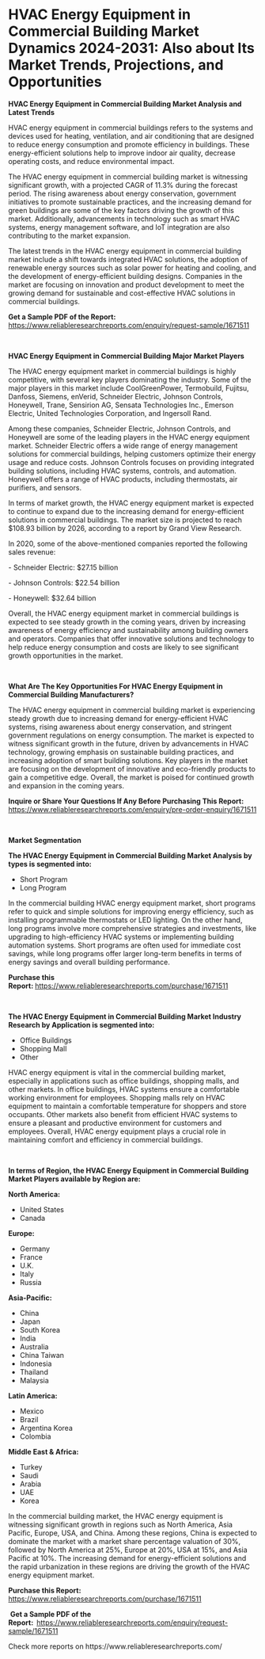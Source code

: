 <p><h1>HVAC Energy Equipment in Commercial Building Market Dynamics 2024-2031: Also about Its Market Trends, Projections, and Opportunities</h1></p><p><strong>HVAC Energy Equipment in Commercial Building Market Analysis and Latest Trends</strong></p>
<p><p>HVAC energy equipment in commercial buildings refers to the systems and devices used for heating, ventilation, and air conditioning that are designed to reduce energy consumption and promote efficiency in buildings. These energy-efficient solutions help to improve indoor air quality, decrease operating costs, and reduce environmental impact.</p><p>The HVAC energy equipment in commercial building market is witnessing significant growth, with a projected CAGR of 11.3% during the forecast period. The rising awareness about energy conservation, government initiatives to promote sustainable practices, and the increasing demand for green buildings are some of the key factors driving the growth of this market. Additionally, advancements in technology such as smart HVAC systems, energy management software, and IoT integration are also contributing to the market expansion.</p><p>The latest trends in the HVAC energy equipment in commercial building market include a shift towards integrated HVAC solutions, the adoption of renewable energy sources such as solar power for heating and cooling, and the development of energy-efficient building designs. Companies in the market are focusing on innovation and product development to meet the growing demand for sustainable and cost-effective HVAC solutions in commercial buildings.</p></p>
<p><strong>Get a Sample PDF of the Report:&nbsp;</strong> <a href="https://www.reliableresearchreports.com/enquiry/request-sample/1671511">https://www.reliableresearchreports.com/enquiry/request-sample/1671511</a></p>
<p>&nbsp;</p>
<p><strong>HVAC Energy Equipment in Commercial Building Major Market Players</strong></p>
<p><p>The HVAC energy equipment market in commercial buildings is highly competitive, with several key players dominating the industry. Some of the major players in this market include CoolGreenPower, Termobuild, Fujitsu, Danfoss, Siemens, enVerid, Schneider Electric, Johnson Controls, Honeywell, Trane, Sensirion AG, Sensata Technologies Inc., Emerson Electric, United Technologies Corporation, and Ingersoll Rand.</p><p>Among these companies, Schneider Electric, Johnson Controls, and Honeywell are some of the leading players in the HVAC energy equipment market. Schneider Electric offers a wide range of energy management solutions for commercial buildings, helping customers optimize their energy usage and reduce costs. Johnson Controls focuses on providing integrated building solutions, including HVAC systems, controls, and automation. Honeywell offers a range of HVAC products, including thermostats, air purifiers, and sensors.</p><p>In terms of market growth, the HVAC energy equipment market is expected to continue to expand due to the increasing demand for energy-efficient solutions in commercial buildings. The market size is projected to reach $108.93 billion by 2026, according to a report by Grand View Research.</p><p>In 2020, some of the above-mentioned companies reported the following sales revenue:</p><p>- Schneider Electric: $27.15 billion</p><p>- Johnson Controls: $22.54 billion</p><p>- Honeywell: $32.64 billion</p><p>Overall, the HVAC energy equipment market in commercial buildings is expected to see steady growth in the coming years, driven by increasing awareness of energy efficiency and sustainability among building owners and operators. Companies that offer innovative solutions and technology to help reduce energy consumption and costs are likely to see significant growth opportunities in the market.</p></p>
<p>&nbsp;</p>
<p><strong>What Are The Key Opportunities For HVAC Energy Equipment in Commercial Building Manufacturers?</strong></p>
<p><p>The HVAC energy equipment in commercial building market is experiencing steady growth due to increasing demand for energy-efficient HVAC systems, rising awareness about energy conservation, and stringent government regulations on energy consumption. The market is expected to witness significant growth in the future, driven by advancements in HVAC technology, growing emphasis on sustainable building practices, and increasing adoption of smart building solutions. Key players in the market are focusing on the development of innovative and eco-friendly products to gain a competitive edge. Overall, the market is poised for continued growth and expansion in the coming years.</p></p>
<p><strong>Inquire or Share Your Questions If Any Before Purchasing This Report:</strong> <a href="https://www.reliableresearchreports.com/enquiry/pre-order-enquiry/1671511">https://www.reliableresearchreports.com/enquiry/pre-order-enquiry/1671511</a></p>
<p>&nbsp;</p>
<p><strong>Market Segmentation</strong></p>
<p><strong>The HVAC Energy Equipment in Commercial Building Market Analysis by types is segmented into:</strong></p>
<p><ul><li>Short Program</li><li>Long Program</li></ul></p>
<p><p>In the commercial building HVAC energy equipment market, short programs refer to quick and simple solutions for improving energy efficiency, such as installing programmable thermostats or LED lighting. On the other hand, long programs involve more comprehensive strategies and investments, like upgrading to high-efficiency HVAC systems or implementing building automation systems. Short programs are often used for immediate cost savings, while long programs offer larger long-term benefits in terms of energy savings and overall building performance.</p></p>
<p><strong>Purchase this Report:&nbsp;</strong><a href="https://www.reliableresearchreports.com/purchase/1671511">https://www.reliableresearchreports.com/purchase/1671511</a></p>
<p>&nbsp;</p>
<p><strong>The HVAC Energy Equipment in Commercial Building Market Industry Research by Application is segmented into:</strong></p>
<p><ul><li>Office Buildings</li><li>Shopping Mall</li><li>Other</li></ul></p>
<p><p>HVAC energy equipment is vital in the commercial building market, especially in applications such as office buildings, shopping malls, and other markets. In office buildings, HVAC systems ensure a comfortable working environment for employees. Shopping malls rely on HVAC equipment to maintain a comfortable temperature for shoppers and store occupants. Other markets also benefit from efficient HVAC systems to ensure a pleasant and productive environment for customers and employees. Overall, HVAC energy equipment plays a crucial role in maintaining comfort and efficiency in commercial buildings.</p></p>
<p>&nbsp;</p>
<p><strong>In terms of Region, the HVAC Energy Equipment in Commercial Building Market Players available by Region are:</strong></p>
<p>
    <p> <strong> North America: </strong>
        <ul>
            <li>United States</li>
            <li>Canada</li>
        </ul>
        </p> 
    <p> <strong> Europe: </strong>
        <ul>
            <li>Germany</li>
            <li>France</li>
            <li>U.K.</li>
            <li>Italy</li>
            <li>Russia</li>
        </ul>
        </p> 
    <p> <strong> Asia-Pacific: </strong>
        <ul>
            <li>China</li>
            <li>Japan</li>
            <li>South Korea</li>
            <li>India</li>
            <li>Australia</li>
            <li>China Taiwan</li>
            <li>Indonesia</li>
            <li>Thailand</li>
            <li>Malaysia</li>
        </ul>
        </p> 
    <p> <strong> Latin America: </strong>
        <ul>
            <li>Mexico</li>
            <li>Brazil</li>
            <li>Argentina Korea</li>
            <li>Colombia</li>
        </ul>
        </p> 
    <p> <strong> Middle East & Africa: </strong>
        <ul>
            <li>Turkey</li>
            <li>Saudi</li>
            <li>Arabia</li>
            <li>UAE</li>
            <li>Korea</li>
        </ul>
    </p>
    </p>
<p><p>In the commercial building market, the HVAC energy equipment is witnessing significant growth in regions such as North America, Asia Pacific, Europe, USA, and China. Among these regions, China is expected to dominate the market with a market share percentage valuation of 30%, followed by North America at 25%, Europe at 20%, USA at 15%, and Asia Pacific at 10%. The increasing demand for energy-efficient solutions and the rapid urbanization in these regions are driving the growth of the HVAC energy equipment market.</p></p>
<p><strong>Purchase this Report: </strong><a href="https://www.reliableresearchreports.com/purchase/1671511">https://www.reliableresearchreports.com/purchase/1671511</a></p>
<p>&nbsp;<strong>Get a Sample PDF of the Report:&nbsp;&nbsp;</strong><a href="https://www.reliableresearchreports.com/enquiry/request-sample/1671511">https://www.reliableresearchreports.com/enquiry/request-sample/1671511</a></p>
<p><strong></strong></p>
<p>Check more reports on https://www.reliableresearchreports.com/</p>